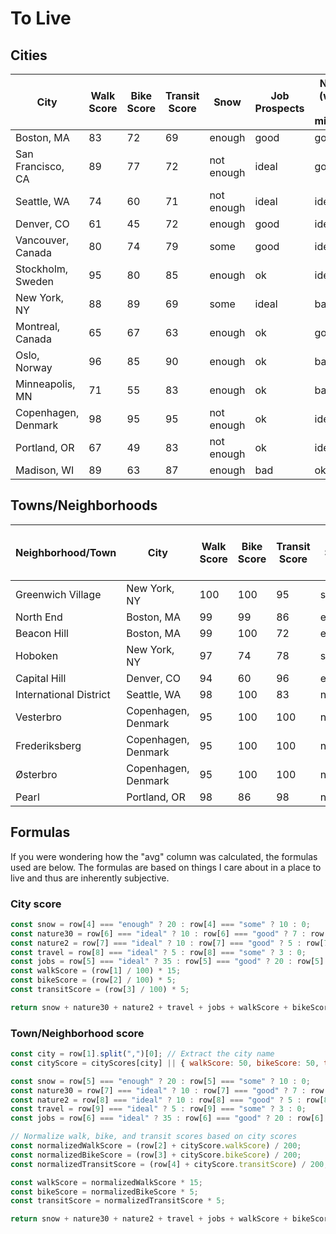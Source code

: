 # To Live

## Cities

| City                | Walk Score | Bike Score | Transit Score | Snow       | Job Prospects | Nature (within 30 minutes) | Nature (within 2 hours) | Travel | Snow in/y | Jews    | Population | Avg   |
| ------------------- | ---------- | ---------- | ------------- | ---------- | ------------- | -------------------------- | ----------------------- | ------ | --------- | ------- | ---------- | ----- |
| Boston, MA          | 83         | 72         | 69            | enough     | good          | good                       | good                    | ideal  | 49.2      | vibrant | 675647     | 85.35 |
| San Francisco, CA   | 89         | 77         | 72            | not enough | ideal         | good                       | ideal                   | some   | 0         | vibrant | 808437     | 84.15 |
| Seattle, WA         | 74         | 60         | 71            | not enough | ideal         | ideal                      | ideal                   | some   | 6.3       | good    | 749256     | 81.05 |
| Denver, CO          | 61         | 45         | 72            | enough     | good          | ideal                      | ideal                   | none   | 56.5      | some    | 3000000    | 80.15 |
| Vancouver, Canada   | 80         | 74         | 79            | some       | good          | ideal                      | ideal                   | some   | 15        | some    | 675218     | 79.95 |
| Stockholm, Sweden   | 95         | 80         | 85            | enough     | ok            | ideal                      | good                    | some   | 40.4      | some    | 905184     | 79.25 |
| New York, NY        | 88         | 89         | 69            | some       | ideal         | bad                        | bad                     | some   | 29.8      | vibrant | 8300000    | 77.65 |
| Montreal, Canada    | 65         | 67         | 63            | enough     | ok            | good                       | good                    | none   | 82.5      | some    | 1870000    | 67.1  |
| Oslo, Norway        | 96         | 85         | 90            | enough     | ok            | bad                        | good                    | none   | 36        | none    | 634293     | 66.9  |
| Minneapolis, MN     | 71         | 55         | 83            | enough     | ok            | bad                        | ok                      | none   | 51.2      | good    | 425336     | 66.15 |
| Copenhagen, Denmark | 98         | 95         | 95            | not enough | ok            | ideal                      | bad                     | some   | 13        | none    | 600000     | 65.85 |
| Portland, OR        | 67         | 49         | 83            | not enough | ok            | ideal                      | ideal                   | none   | 4.5       | some    | 635067     | 62.55 |
| Madison, WI         | 89         | 63         | 87            | enough     | bad           | ok                         | bad                     | none   | 51.8      | some    | 269897     | 58.35 |

## Towns/Neighborhoods

| Neighborhood/Town      | City                | Walk Score | Bike Score | Transit Score | Snow   | Job Prospects | Nature (within 30 minutes) | Nature (within 2 hours) | Travel | Avg   |
| ---------------------- | ------------------- | ---------- | ---------- | ------------- | ------ | ------------- | -------------------------- | ----------------------- | ------ | ----- |
| Greenwich Village      | New York, NY        | 100        | 100        | 95            | some   | ideal         | bad                        | bad                     | ideal  | 86.25 |
| North End              | Boston, MA          | 99         | 99         | 86            | enough | good          | good                       | good                    | ideal  | 85.6  |
| Beacon Hill            | Boston, MA          | 99         | 100        | 72            | enough | good          | good                       | good                    | ideal  | 84.55 |
| Hoboken                | New York, NY        | 97         | 74         | 78            | some   | ideal         | bad                        | ok                      | ideal  | 83.95 |
| Capital Hill           | Denver, CO          | 94         | 60         | 96            | enough | good          | ideal                      | ideal                   | none   | 81.85 |
| International District | Seattle, WA         | 98         | 100        | 83            | none   | ideal         | bad                        | ideal                   | some   | 80.8  |
| Vesterbro              | Copenhagen, Denmark | 95         | 100        | 100           | none   | ok            | ideal                      | ok                      | some   | 77.25 |
| Frederiksberg          | Copenhagen, Denmark | 95         | 100        | 100           | none   | ok            | ideal                      | ok                      | some   | 77.25 |
| Østerbro               | Copenhagen, Denmark | 95         | 100        | 100           | none   | ok            | ideal                      | ok                      | some   | 77.25 |
| Pearl                  | Portland, OR        | 98         | 86         | 98            | none   | ok            | ideal                      | ideal                   | none   | 72.4  |

## Formulas

If you were wondering how the "avg" column was calculated, the formulas used are below. The formulas are based on things I care about in a place to live and thus are inherently subjective.

### City score

```js
const snow = row[4] === "enough" ? 20 : row[4] === "some" ? 10 : 0;
const nature30 = row[6] === "ideal" ? 10 : row[6] === "good" ? 7 : row[6] === "ok" ? 2 : 0;
const nature2 = row[7] === "ideal" ? 10 : row[7] === "good" ? 5 : row[7] === "ok" ? 2 : 0;
const travel = row[8] === "ideal" ? 5 : row[8] === "some" ? 3 : 0;
const jobs = row[5] === "ideal" ? 35 : row[5] === "good" ? 20 : row[5] === "ok" ? 10 : 0;
const walkScore = (row[1] / 100) * 15;
const bikeScore = (row[2] / 100) * 5;
const transitScore = (row[3] / 100) * 5;

return snow + nature30 + nature2 + travel + jobs + walkScore + bikeScore + transitScore;
```

### Town/Neighborhood score

```js
const city = row[1].split(",")[0]; // Extract the city name
const cityScore = cityScores[city] || { walkScore: 50, bikeScore: 50, transitScore: 50 }; // Default to 50 if city not found

const snow = row[5] === "enough" ? 20 : row[5] === "some" ? 10 : 0;
const nature30 = row[7] === "ideal" ? 10 : row[7] === "good" ? 7 : row[7] === "ok" ? 2 : 0;
const nature2 = row[8] === "ideal" ? 10 : row[8] === "good" ? 5 : row[8] === "ok" ? 2 : 0;
const travel = row[9] === "ideal" ? 5 : row[9] === "some" ? 3 : 0;
const jobs = row[6] === "ideal" ? 35 : row[6] === "good" ? 20 : row[6] === "ok" ? 10 : 0;

// Normalize walk, bike, and transit scores based on city scores
const normalizedWalkScore = (row[2] + cityScore.walkScore) / 200;
const normalizedBikeScore = (row[3] + cityScore.bikeScore) / 200;
const normalizedTransitScore = (row[4] + cityScore.transitScore) / 200;

const walkScore = normalizedWalkScore * 15;
const bikeScore = normalizedBikeScore * 5;
const transitScore = normalizedTransitScore * 5;

return snow + nature30 + nature2 + travel + jobs + walkScore + bikeScore + transitScore;
```
